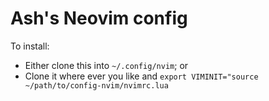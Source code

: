 # Ash's Neovim config

To install:

- Either clone this into `~/.config/nvim`; or
- Clone it where ever you like and `export VIMINIT="source ~/path/to/config-nvim/nvimrc.lua`

